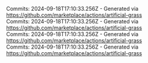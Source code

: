 Commits: 2024-09-18T17:10:33.256Z - Generated via https://github.com/marketplace/actions/artificial-grass
<br>
Commits: 2024-09-18T17:10:33.256Z - Generated via https://github.com/marketplace/actions/artificial-grass
<br>
Commits: 2024-09-18T17:10:33.256Z - Generated via https://github.com/marketplace/actions/artificial-grass
<br>
Commits: 2024-09-18T17:10:33.256Z - Generated via https://github.com/marketplace/actions/artificial-grass
<br>
